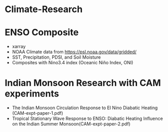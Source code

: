 # Climate-Research

# ENSO Composite
* xarray
* NOAA Climate data from https://psl.noaa.gov/data/gridded/
* SST, Precipitation, PDSI, and Soil Moisture
* Composites with Nino3.4 index (Oceanic Niño Index, ONI)

# Indian Monsoon Research with CAM experiments
* The Indian Monsoon Circulation Response to El Nino Diabatic Heating (CAM-expt-paper-1.pdf)
* Tropical Stationary Wave Response to ENSO: Diabatic Heating Influence on the Indian Summer Monsoon(CAM-expt-paper-2.pdf)
